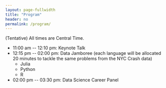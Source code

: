 ```yaml
---
layout: page-fullwidth
title: "Program"
header: no
permalink: /program/
---
```


(Tentative) All times are Central Time.

+ 11:00 am -- 12:10 pm: Keynote Talk
+ 12:15 pm -- 02:00 pm: Data Jamboree (each language will be allocated 20
  minutes to tackle the same problems from the NYC Crash data)
    - Julia
    - Python
    - R
+ 02:00 pm -- 03:30 pm: Data Science Career Panel
